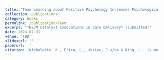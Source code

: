 ```yaml
---
title: "Team Learning about Positive Psychology Increases Psychological Safety in the Pediatric Cardiac Operating Room"
collection: publications
category: books
permalink: /publication/Team
excerpt: "*NEJM Catalyst Innovations in Care Delivery* (submitted)"
date: 2024-07-31
venue: 'TBD'
slidesurl: ''
paperurl: ''
citation: 'Nicholette, K., Erica, L., <b>Lee, J.</b> & Ding, L.. (submitted) NEJM Catalyst Innovations in Care Delivery.'
---
```

